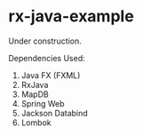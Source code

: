 # rx-java-example
Under construction.

Dependencies Used:

1) Java FX (FXML)
2) RxJava
3) MapDB
4) Spring Web
5) Jackson Databind
6) Lombok
